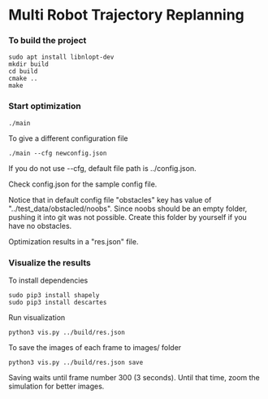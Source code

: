 # Multi Robot Trajectory Replanning

### To build the project

```
sudo apt install libnlopt-dev
mkdir build
cd build
cmake ..
make
```
### Start optimization
```
./main
```

To give a different configuration file
```
./main --cfg newconfig.json
```

If you do not use --cfg, default file path is ../config.json.

Check config.json for the sample config file.

Notice that in default config file "obstacles" key has value of "../test_data/obstacled/noobs". Since noobs should be an empty folder, pushing it into git was not possible. Create this folder by yourself if you have no obstacles.

Optimization results in a "res.json" file.

### Visualize the results

To install dependencies
```
sudo pip3 install shapely
sudo pip3 install descartes
```

Run visualization

```
python3 vis.py ../build/res.json
```

To save the images of each frame to images/ folder

```
python3 vis.py ../build/res.json save
```

Saving waits until frame number 300 (3 seconds). Until that time, zoom the simulation for better images.

